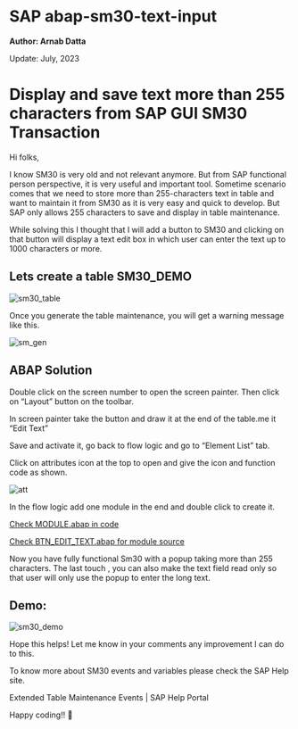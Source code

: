 # SAP abap-sm30-text-input

**Author: Arnab Datta**

Update: July, 2023

# Display and save text more than 255 characters from SAP GUI SM30 Transaction
Hi folks,

I know SM30 is very old and not relevant anymore. But from SAP functional person perspective, it is very useful and important tool. Sometime scenario comes that we need to store more than 255-characters text in table and want to maintain it from SM30 as it is very easy and quick to develop. But SAP only allows 255 characters to save and display in table maintenance.

While solving this I thought that I will add a button to SM30 and clicking on that button will display a text edit box in which user can enter the text up to 1000 characters or more.

## Lets create a table SM30_DEMO

![sm30_table](https://github.com/arnabdatta/abap-sm30-text-input/assets/1858399/dd33d473-9d7e-4ac3-bee8-f71a0788c9e1)

Once you generate the table maintenance, you will get a warning message like this.

![sm_gen](https://github.com/arnabdatta/abap-sm30-text-input/assets/1858399/4f40696e-9221-431b-8763-bbb27fec4b23)

## ABAP Solution

Double click on the screen number to open the screen painter. Then click on “Layout” button on the toolbar.

In screen painter take the button and draw it at the end of the table.me it “Edit Text”

Save and activate it, go back to flow logic and go to “Element List” tab.

Click on attributes icon at the top to open and give the icon and function code as shown.

![att](https://github.com/arnabdatta/abap-sm30-text-input/assets/1858399/293d5ee1-39b3-4296-90d4-eb87d16c63db) 

In the flow logic add one module in the end and double click to create it.

[Check MODULE.abap in code](MODULE.abap)

[Check BTN_EDIT_TEXT.abap for module source](BTN_EDIT_TEXT.abap)

Now you have fully functional Sm30 with a popup taking more than 255 characters. The last touch , you can also make the text field read only so that user will only use the popup to enter the long text.

## Demo:

![sm30_demo](https://github.com/arnabdatta/abap-sm30-text-input/assets/1858399/d24120a7-37ae-42af-9781-3e4e75f4d62d)
 

Hope this helps! Let me know in your comments any improvement I can do to this.

 
To know more about SM30 events and variables please check the SAP Help site.

Extended Table Maintenance Events | SAP Help Portal

Happy coding!! 🙂
